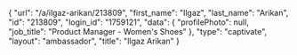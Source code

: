 {
    "url": "\/a\/ilgaz-arikan\/213809",
    "first_name": "Ilgaz",
    "last_name": "Arikan",
    "id": "213809",
    "login_id": "1759121",
    "data": {
        "profilePhoto": null,
        "job_title": "Product Manager - Women's Shoes"
    },
    "type": "captivate",
    "layout": "ambassador",
    "title": "Ilgaz Arikan"
}